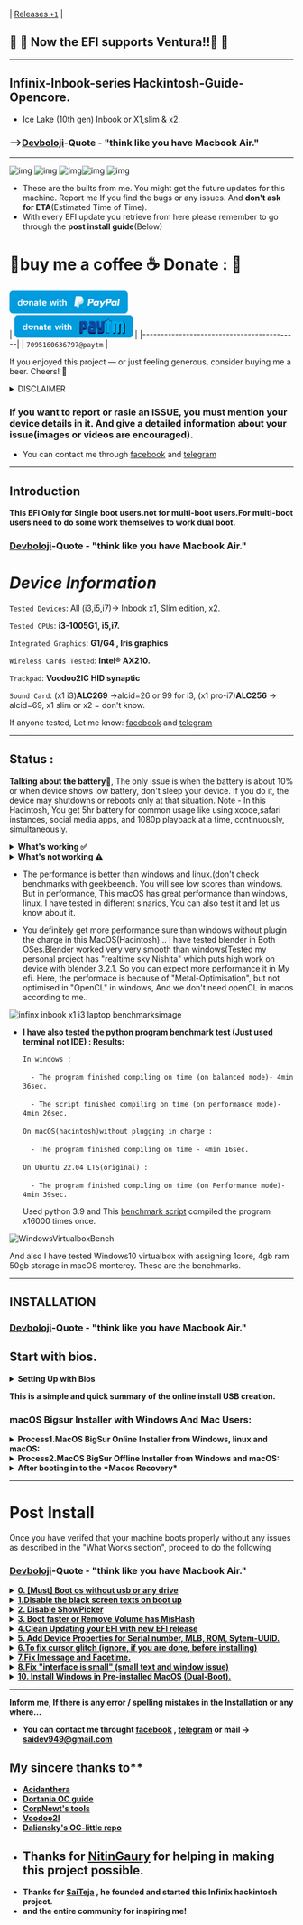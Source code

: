 | [Releases `+1`](https://github.com/devboloji/Infinix-Hackintosh-Guide-Opencore/releases) | 

## :star_struck: :star_struck: Now the EFI supports Ventura!!:star_struck: :star_struck:
<hr>

## Infinix-Inbook-series Hackintosh-Guide-Opencore.
- Ice Lake (10th gen) Inbook or X1,slim & x2.
### -->[Devboloji](https://github.com/devboloji)-Quote - "think like you have Macbook Air."

<hr>

![img](https://img.shields.io/badge/Release%20Date-Every%20Month-red) ![img](https://img.shields.io/badge/macOS%20Support-Ventura--beta-blue)
![img](https://img.shields.io/badge/macOS%20Support-Monterey--latest-blue)![img](https://img.shields.io/badge/macOS%20Support-BigSur-blue) ![img](https://img.shields.io/badge/OpenCore%20Version-0.8.7-red)

- These are the builts from me.  You might get the future updates for this machine.
 Report me If you find the bugs or any issues. And **don't ask for ETA**(Estimated Time of Time).
- With every EFI update you retrieve from here please remember to go through the **post install guide**(Below)

# :diamond_shape_with_a_dot_inside:buy me a coffee :coffee:  Donate :  :diamond_shape_with_a_dot_inside:

<a href="https://www.paypal.me/369639/"><img src="blue.svg" height="40"></a>  
| <a><img src="darkblue.svg" height="40"></a> |
|-------------------------------------------|
|  `7095160636797@paytm` |

If you enjoyed this project — or just feeling generous, consider buying me a beer. Cheers! :beers:

 <details><summary>DISCLAIMER</summary>
 
**Disclaimer**
- Hackintoshing may be dangerous and can damage your device and I am not responsible for bricked devices, dead devices, thermonuclear war, or you getting fired because your system failed. Please do some research if you have any concerns about hackintoshing before you proceed. YOU are choosing to make these changes to your system, and if you point the finger at me for messing up your device, I will laugh at you.

 </details>
 
### If you want to report or rasie an ISSUE, you must mention your device details in it. And give a detailed information about your issue(images or videos are encouraged).
 
- You can contact me through [facebook](https://www.facebook.com/sai.dev.92317) and [telegram](https://t.me/Pappusaidev)

 ********************************

## Introduction

**This EFI Only for Single boot users.not for multi-boot users.For multi-boot users need to do some work themselves to work dual boot.**

### [Devboloji](https://github.com/devboloji)-Quote - "think like you have Macbook Air."

# _Device Information_                    

 `Tested Devices`: All (i3,i5,i7)-> Inbook x1, Slim edition, x2.
 
 `Tested CPUs`: **i3-1005G1, i5,i7.**
 
 `Integrated Graphics`:   **G1/G4 , Iris graphics**
 
 `Wireless Cards Tested`: **Intel® AX210.**
  
 `Trackpad`: **Voodoo2IC HID synaptic** 
 
  `Sound Card`: (x1 i3)**ALC269** ->alcid=26 or 99 for i3,
  					(x1 pro-i7)**ALC256** -> alcid=69,
  					x1 slim or x2 = don't know.


 If anyone tested, Let me know: [facebook](https://www.facebook.com/sai.dev.92317) and [telegram](https://t.me/Pappusaidev)

<hr>

## Status : 

**Talking about the battery🔋**, The only issue is when the battery is about 10% or when device shows low battery, don't sleep your device. If you do it, the device may shutdowns or reboots only at that situation.
Note - In this Hacintosh, You get 5hr battery for common usage like using xcode,safari instances, social media apps, and 1080p playback at a time, continuously, simultaneously.

<details>
 <summary><strong> What's working ✅ </strong></summary>
 </br>
 
- :heavy_check_mark: Wifi
- :heavy_check_mark: iMessage, FaceTime, App Store, iTunes Store `Please generate your own SMBIOS`read my [post install](https://github.com/devboloji/Infinix-Hackintosh-Opencore-Guide#post-install) which is below the installation.
- :heavy_check_mark: Bluetooth (Bluetooth Headphones working, also bluetooth file transfer works)
- :heavy_check_mark: OnBoard Audio(Input/ Output)
- :heavy_check_mark: USB ports
- :heavy_check_mark: Wired headphones
- :heavy_check_mark: You will get upto 4 hours to 5 hours battery backup for streaming 1080p-youtube and for coding without any pause.You may get more than me.
- :heavy_check_mark: Trackpad 
- :heavy_check_mark: brightness keys(To increase(+ve) -> `Pause`key) & (To decrease(-ve) -> `Scr Lk` key)
- :heavy_check_mark: Wake / Shutdown
- :heavy_check_mark: Short sleep, Long sleep (If you put your device to sleep for all night, it conusmes 6 to 8 percent. Its common in every operating system
- :heavy_check_mark: For *HDMI* , buy a USB dock not typeC.
- Everything (Much More).

</details>
<details>
 <summary><strong>What's not working ⚠️</strong></summary>
 </br>
 
* :heavy_exclamation_mark: Hdmi slot. To get work, buy a USB Dock not typeC.(because typeC is dead for our infinix)
* :heavy_exclamation_mark: USB typeC slot is dead. You cannot use it for file transfer and all. Because in the whole hackintosh, USB typeC is buggy and unstable. So, I disabled for now.
* :heavy_exclamation_mark: Didn't Mapped Keyboard keys. But it's not mandatory. I like the default keyboard mapping.
* :heavy_exclamation_mark: Don't expect too much battery in this Hackintosh like windows. You get atleast 5-hours battery-backup more.
</details>


- The performance is better than windows and linux.(don't check benchmarks with geekbeench. You will see low scores than windows. But in performance, This macOS has great performance than windows, linux. I have tested in different sinarios, You can also test it and let us know about it.

- You definitely get more performance sure than windows without plugin the charge in this MacOS(Hacintosh)... I have tested blender in Both OSes.Blender worked very very smooth than windows(Tested my personal project has "realtime sky Nishita" which puts high work on device with blender 3.2.1.  So you can expect more performance it in My efi. Here, the performace is because of "Metal-Optimisation", but not optimised in "OpenCL" in windows, And we don't need openCL in macos according to me..


<img align="top" src="images/infinix x1 i3 benchmarks.jpeg" alt="infinx inbook x1 i3 laptop benchmarksimage" width="300">

- **I have also tested the python program benchmark test  (Just used terminal not IDE) : Results:** 

      In windows :
      
        - The program finished compiling on time (on balanced mode)- 4min 36sec.

        - The script finished compiling on time (on performance mode)- 4min 26sec.

      On macOS(hacintosh)without plugging in charge :
         
        - The program finished compiling on time - 4min 16sec.
     
      On Ubuntu 22.04 LTS(original) :
      
        - The program finished compiling on time (on Performance mode)- 4min 39sec.

   Used python 3.9 and This [benchmark script](https://benchmarksgame-team.pages.debian.net/benchmarksgame/program/mandelbrot-python3-7.html) compiled the program x16000 times once.
   
![WindowsVirtualboxBench](https://user-images.githubusercontent.com/87069967/205454534-a03595b8-6aa0-4f0f-8494-1504440f5eca.png)

And also I have tested Windows10 virtualbox with assigning 1core, 4gb ram 50gb storage in macOS monterey. These are the benchmarks.


 <hr>
 

## INSTALLATION

### [Devboloji](https://github.com/devboloji)-Quote - "think like you have Macbook Air."

## Start with bios.

<details>
 <summary><strong> Setting Up with Bios</strong></summary>
 
  Note:Some of these options may not be present in your Bios. If you didn't find some bios, leave it and don't worry about it.
  
<details>
<summary><strong>Disable:</strong></summary>
 
- `chipset` -> `PCH IO configuration` ->`disable wake on wlan and bluetooth` (which causes sleep issues)
- Secure Boot
- `VT-d` -> `Advanced` -> `Cpu` -> `Virtualization technology`
- Disable windows bit-lock encryption (ignore, if you don't lock it, the pre-installed windows doesn't come with bit-lock. Leave it, if you don't know about it.)
 </details>
 
 
<details>
 <summary><strong>Enable:</strong></summary>
 
- `DVMT Total Dfx Mem`(iGPU Memory): `MAX` from `System Agent(SA)configuration` -> `Graphics configuration`.
- Set` DVMT Total Gfx Memory` setting to `Max`from `System Agent(SA)configuration` -> `Graphics configuration`.
- Set `DVMT PPre-Allocated` Setting to `160M` or to `max` from `System Agent(SA)configuration` -> `Graphics configuration`.
- `Intel Virtualization Technology` not vt-d.
</details>

After setting these settings in bios, save it and exit.
</details>

**This is a simple and quick summary of the online install USB creation.**

### macOS Bigsur Installer with Windows And Mac Users:
<details>
 <summary><strong>Process1.MacOS BigSur Online Installer from Windows, linux and macOS:</strong></summary>
 
  -  **`For Windows users`**
 
     	 1. Download [rufus](https://rufus.ie/en/) to format the sdcard to fat32.
     	 2. Select the desired flash drive or Sdcard you would like to put the installer on under the device option
     	 3. Open rufus and Select `non-bootable` as the `boot selection` (REQUIRED)
     	 4. Select `FAT-32` or `Large FAT-32` as the partition scheme. Hit start(by doing this the sdcard formats so you will lose the all the data in sdcard).
     	 5. If in windows,Open up the usb partition in file explorer and delete all the files created by rufus manually.

  -  **`For mac users`**

         1. Launch `Disk Utility`
         2. `Select View` > `Show all devices` at the top left
         3. Select your flash drive (root usb device)and format it as `MS-DOS (FAT)` or `FAT-32`.
         4. change `guid patition table`-> `Master Boot Record Partiton`.
         5. hit start(by doing this the sdcard formats so you will lose the all the data in sdcard).
       
  -  **`For Linux users`**
  
  		    1. Install `gparted` and format the usb to `Fat32` and `MBR` OR `MASTER BOOT RECORD PARTITION.
  	    	2. DONE.
  		
6. Then ......................
7. Now, Install Python from Microsoft store or Download manually for MAC,linux and Windows users here -> [python](https://www.python.org/downloads/) (Make sure you select add python x.x to path to environmet variables for windows users.)
8. Download and extract the [OpenCore Package](https://github.com/acidanthera/OpenCorePkg/releases) (Release version is fine).
9. Select the "macrecovery" folder in the "opencorepkg" folder at `/Utilities/macrecovery/` .
10. Copy the path of the "macrecovery" folder in file manager or finder.
11. Fire up command prompt or Terminal and type `cd` and hit spacebar and paste the path of the macrecovery folder.
12.If you cannot run this command, add `python` or `python3` to the beginning of these code.
  - For BigSur  -Run the command: `macrecovery.py -b Mac-42FD25EABCABB274 -m 00000000000000000 download`
  - For Monterey -Run the command: `macrecovery.py -b Mac-E43C1C25D4880AD6 -m 00000000000000000 download`

13. This will download some files in the macrecovery folder but we only need "BaseSystem.dmg" and "BaseSystem.chunklist" (takes approx. 600mb to 800mb internet)for Downloading the Macos installer.
14. Create a folder in USB or pendrive or flash drive named `com.apple.recovery.boot`.
15. Paste both of those files in the `com.apple.recovery.boot` folder in your flash drive partiton or sdcard or pendrive.
16. Download the latest EFI created [here](https://github.com/devboloji/Infinix-Hackintosh-Guide-Opencore/releases)
17. Copy the folder named `EFI` and paste it in your USB partiton.

**Note: If you need to edit Config.plist, don't Clover configurator because its opencore. Use OpenCore configurator , use PlistEdit pro, PropperTree, or Xcode.**

**You will get display glitches only while installing the macOS via USB or any flash drive. But you won't get Atleast ONE glitch after installing of macos or using the MacOS as a daily driver.**

`Note: Make sure to apply the correct bios settings before continuing (provided above)`

 18. Restart your laptop and hit `Delete`button continuously until you go to bios settings.
`Note: Make sure to apply the correct bios settings before continuing (provided above)`
19. Select your flash drive as temporary boot option in boot menu.
20. Now in the OpenCore menu select the name of your USB partiton.
21. Great! Now install and set up macOS Big Sur as usual(This process will be required 14gb internet to download full Macos bigsur).
22. the system reboots for once or twice so, when rebooting choose the usb everytime until you see your Macos Partition name in boot menu.
23. After booting into OS, You need to downlaod opencore configurator and mount the system drive, Then paste the efi to the mounted efi from the USB or drive. then reboot and remove usb.

 </details>
 <details>
  <summary><strong>Process2.MacOS BigSur Offline Installer from Windows and macOS:</strong></summary>
 
- 1.Search and Download Olarila BigSur or Monterey .raw from [Here](https://www.olarila.com/topic/6278-hackintosh-and-macintosh-olarila-vanilla-images-macos/)the latest version of bigsur is 11.xxxx and for Monterey is 12.xxxx
- 2.Download etcher from [here](https://www.balena.io/etcher/)
- 3.Make Usb bootable (Flash the Sdcard) using Etcher and olarila bigsur.
- 4.mount the efi of Sdcard or bootable drive.
- For mac users use Opencore Configurator.app official [here](https://mackie100projects.altervista.org/download-opencore-configurator/)
- 5.Delete the default EFI folder which is in bootable usb
- 6.and paste the Efi to USB. Download Efi [here](https://github.com/devboloji/Infinix-Hackintosh-Guide-Opencore)

**Note: If you need to edit Config.plist, don't Clover configurator because its opencore. Use OpenCore configurator , use PlistEdit pro, PropperTree, or Xcode.**

**You will get display glitches only while installing the macOS via USB or any flash drive. But you won't get Atleast ONE glitch after installing of macos or using the MacOS as a daily driver.**

- 7.Restart your laptop and hit `Delete`button continuously until you go to bios settings.
- 8.Select your sd card or flash drive as temporary boot option in boot menu.
- 9.Now in the OpenCore menu select the name of your USB partiton
- install.Enjoy!!!!

</details>

<details >
 
<summary><strong>After booting in to the *Macos Recovery*</strong></summary>
 

**You may get display glitches only while installing the macOS via USB or any flash drive. But you won't get Atleast ONE glitch after installing of macos or Using the MacOS as a daily driver.**

        - 1. open `Disk Utiliy` -> Select `View` which is at the top left -> choose `Show all devices` -> Select your root of your `SSD drive storage` which you want to install MacOS(root SSD drive device) -> Click `Erase` -> `Name` your drive as you like, Prefered to name as `Macintosh` OR `Macintosh HD` -> change `Format` to `APFS` -> `Scheme` to `Guid Patition Map` -> Click `Erase` .
        - 2. Click `done` and close `disk utility` window. 
        - 3. Select `Install MacOS <macos_version_here>` & click `continue` -> select your `SSD drive name` which you renamed before on Disk Utility and click `continue` .
        - 4. The installer takes 1-3 hours to install for online & offline process.

#### Note : Don't make the screen off, until the installation is over or until the it reboots. If the screen is off in the installation process, it reboots and you need to do the same process of installtion.
 

- After booting into OS, in `setup` you will see `File-Vault` must be disabled or turn-off. After setup,you need to do little work, read post-install-0

</details>

<hr>

# Post Install
Once you have verifed that your machine boots properly without any issues as described in the "What Works section", proceed to do the following

### [Devboloji](https://github.com/devboloji)-Quote - "think like you have Macbook Air."

<details><summary><strong><ins>0. [Must] Boot os without usb or any drive</ins></strong></summary>
 
After booting into OS, you cannot boot without usb, because EFI is in USB. So, You need to downlaod opencore configurator [link](https://mackie100projects.altervista.org/opencore-configurator/) -> open `opencore-configurator` give permissions  in `system prefereneces` -> `security` -> `open anyway`. open `opencore-configurator` again -> mount the `EFI` and paste the `EFI<folder>` to the `EFI partition`.
 - Remove the USB and reboot. `RESET-NVRAM` once in opencore boot-menu and reboot..Done...

 
</details>

<details><summary><strong><ins>1.Disable the black screen texts on boot up</ins></strong></summary>

( Disabling the Verbose mode)A new hackintosh User uses this. To disable it, In Config.plist, navigate to 'NVRAM' ->  go to Add `7C436110-AB2A-4BBB-A880-FE41995C9F82` -> `boot-args` -> remove the `-v` argument. Save it and reboot. 
 </details>

<details><summary><strong><ins> 2. Disable ShowPicker</ins></strong></summary>
 
Don't use this if you are using dual boot. In the Config.plist, You can disable the boot picker screen so that you boot straight to th Apple logo by setting under `Misc` -> `Boot` -> `ShowPicker` False (NO)
Note: you can still see the boot picker with ShowPicker set to no/false by spamming Esc before the apple logo is displayed during boot.
</details>

<details><summary><strong><ins>3. Boot faster or Remove Volume has MisHash </ins></strong></summary>
You can Disable IntelBluetoothFirmware.kext & IntelBluetoothInjector.kext to be able to Boot faster those kexts in config.plist for BigSur.
For Monterey, Disable IntelBluetoothFirmware.kext & Bluetool fixup.kext to be able to Boot faster those kexts in config.plist
This is not done by default to bluetooth working.

***For those on macOS Monterey do not enable IntelBluetoothInjector kext because the system will not boot***
</details>  

<details> <summary><strong><ins> 4.Clean Updating your EFI with new EFI release </ins></strong></summary>

To update your EFI with the new Release EFI. The steps:-

1) Download new Release EFI from [here](https://github.com/devboloji/Infinix-Hackintosh-Opencore-Guide/releases) 

2) Take the backup of SMBios or windows dual boot file to other folder, if you required. (if you want to backup SMBIOS,copy `system serial number`, `system UUID`, `MLB`, `ROM`, `System product name`.)

3) Now add those SMBIOS or place Windows EFI files as it should be in old EFI to new EFI, if you backuped before.

4) Mount the EFI partition, Delete the OLD EFI.

5) Copy and paste the new EFI to EFI partition.

6) hit reboot, Remember to do only Reset NVRAM once.

7) Done, you have done a clean EFI Update.

</details>

<details><summary><strong><ins> 5. Add Device Properties for Serial number, MLB, ROM, Sytem-UUID.</ins></strong></summary>
 
Use `MacBookAir9,1` SMBios. Recommended : opencore configurator, Go to the  `PlatformInfo >SMBios`Tick the "Add to the section to config file" in `SMBIOS` and `DATAHUB -GENERIC- PLATFORMNVRAM` and continue your Adding your SMBIOS.
Follow this [Opencore guide](https://dortania.github.io/OpenCore-Post-Install/universal/iservices.html#generate-a-new-serial) to set up serial number and the accompanying info to get iServices.
 
 Trick to Get exact Processor details in System Information - When you are adding the smbios, Edit `processor type` -> `0` or delete inside of `processor-type` .
 </details>
 
<details><summary><strong><ins> 6.To fix cursor glitch (ignore, if you are done, before installing)</ins></strong></summary>
 
Goto Bios Settings -> `Chipset Section -> System Agent (SA) Configuration -> Graphics Configuration`

Set` DVMT Total Gfx Memory` setting to `Max`
Set `DVMT PPre-Allocated` Setting to `160M` or to `max`
</details>
<details><summary><strong><ins>7.Fix Imessage and Facetime. </ins></strong></summary>
 
If you are new to the apple account or if you are using apple account for the first time in hackintosh, You need to use the apple account for one month and use icloud. Even though, the imessages or factime don't work..
The thing is "Use it" for a month or more and automatically after some days, Magically facetime and imessages workss...Tada...
 </details>
 
 <details><summary><strong><ins> 8.Fix "interface is small" (small text and window issue)</ins></string></summary>
 
- To fix, use [one key high dpi](https://github.com/xzhih/one-key-hidpi) here and run `hidpi.command` in the folder and choose `(1) Enable HIDPI` by typing `1` -> Then choose `Macbook` -> if you want 1920x1080p with best quality use `(4) 2560x1440 Display` or if you want more scale use `(2) 1920x1080 Display (use 1424x802, fix underscaled after sleep)`  or Recommended: for custom resolution -> choose `(6) Manual input resolution` -> then type `1472x828` hit enter -> Reboot your device.
 
-  After rebooting, go to `system Preferences` -> `Display` -> choose `Scaled` and select what you like.
  </details>
 
 <details><summary><strong><ins> 10. Install Windows in Pre-installed MacOS (Dual-Boot). </ins></strong></summary>
 
 - This process is very simple for dual boot and can ask doubts and issues here.
 
 1. Take a Usb or sd-card, connect to pc & Launch `Disk Utility` -> Select `View` > `Show all devices` at the top left.
 2. Select your flash drive (root usb device)and format it as `MS-DOS (FAT)` or `FAT-32`. Change `guid patition table` -> `Master Boot Record Partiton`. Hit start(by doing this the sdcard formats so you will lose the all the data in sdcard).
 3. Copy the EFI that you are using right now to the `USB` or store it to another device.
 4. Next, to partition your drive, -> Launch `Disk Utility` -> Select `View` > `Show all devices` at the top left -> Choose your `MacOS-drive` as root -> Click `Partition` -> click `add partition` if you see a popup -> `Name` your partition. -> Change the `Format` type to `ExFat` or `Ms-dos` -> Adjust your `Partition size` as you like. click `Apply`. This process takes atleast 15 min. 
 5. Take an Another USB, Now Make bootable of required version of windows by rufus or any other.
 6. Boot to USB from bios. Run the windows Installer as Asusual. But remember to install in your windows Partition in `where to install` in windows disk.
 7. When you boot into windows, install all Updates and you can also restart when updates required reboot.(Forget about macOS for now). After installing all updates, Plug in the `EFI usb` and reboot to usb from bios to boot into MacOS.
 8. When you boot into MacOS, <ins>Mount the EFI folder</ins>, and delete `Boot`and `OC` folders and paste the "boot" & "OC" folders from USB to MacOS  EFI. Now go to `Microsoft` -> `Boot` -> change `bootmgfw.efi` to `bootmgfw.efi-ORIG` (replace ".efi" extension to ".efi-ORIG"). Unmount the EFI and reboot.
 9. Reboot to macOS.(you can only see "MacOS" in boot-menu). Now go to `Microsoft` -> `Boot` -> change `bootmgfw.efi-ORIG` to  `bootmgfw.efi` (replace ".efi-ORIG" extension to ".efi" again). Unmount the EFI and reboot.
 10. Now you can see Windows & MacOS on boot-menu. Enjoy.
 

 . Have a great day. 
 </details>
 
<hr>

Inform me, If there is any error / spelling mistakes in the Installation or any where...    
- You can contact me throught [facebook](https://www.facebook.com/sai.dev.92317) , [telegram](https://t.me/Pappusaidev) or mail -> saidev949@gmail.com

## My sincere thanks to**

- [Acidanthera](https://github.com/acidanthera)
- [Dortania OC guide](https://dortania.github.io/OpenCore-Install-Guide/)
- [CorpNewt's tools](https://github.com/corpnewt)
- [Voodoo2I](https://github.com/VoodooI2C/VoodooI2C)
- [Daliansky's OC-little repo](https://github.com/daliansky/OC-little)
- ## Thanks for [NitinGaury](https://github.com/nitingaury) for helping in making this project possible.
- Thanks for [SaiTeja](https://t.me/Xofficialtech) , he founded and started this Infinix hackintosh project.
- and the entire community for inspiring me!
